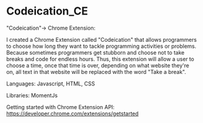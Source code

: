 # Codeication_CE
"Codeication"-> Chrome Extension:


I created a Chrome Extension called "Codeication" that allows programmers to choose how long they want to tackle programming activities or problems. Because sometimes programmers get stubborn and choose not to take breaks and code for endless hours. Thus, this extension will allow a user to choose a time, once that time is over, depending on what website they're on, all text in that website will be replaced with the word "Take a break".


Languages: Javascript, HTML, CSS

Libraries: MomentJs

Getting started with Chrome Extension API: https://developer.chrome.com/extensions/getstarted

